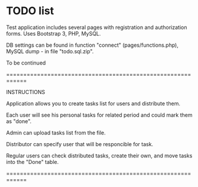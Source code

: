 # TODO list

Test application includes several pages with registration and authorization forms. Uses Bootstrap 3, PHP, MySQL.

DB settings can be found in function "connect" (pages/functions.php), MySQL dump - in file "todo.sql.zip".

To be continued


============================================================

INSTRUCTIONS

Application allows you to create tasks list for users and distribute them.

Each user will see his personal tasks for related period and could mark them as "done".

Admin can upload tasks list from the file.

Distributor can specify user that will be responcible for task.

Regular users can check distributed tasks, create their own, and move tasks into the "Done" table.

============================================================
